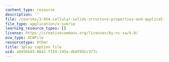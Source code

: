 ```yaml
---
content_type: resource
description: ''
file: /courses/3-054-cellular-solids-structure-properties-and-applications-spring-2015/a0456b458642f159193adb0f092c377c_6eEbSM3TafQ.srt
file_type: application/x-subrip
learning_resource_types: []
license: https://creativecommons.org/licenses/by-nc-sa/4.0/
ocw_type: OCWFile
resourcetype: Other
title: 3play caption file
uid: a0456b45-8642-f159-193a-db0f092c377c
---
```

